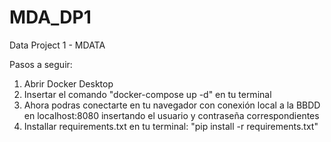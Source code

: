 # MDA_DP1
Data Project 1 - MDATA

Pasos a seguir:
1. Abrir Docker Desktop
2. Insertar el comando "docker-compose up -d" en tu terminal
3. Ahora podras conectarte en tu navegador con conexión local a la BBDD en localhost:8080 insertando el usuario y contraseña correspondientes 
4. Installar requirements.txt en tu terminal: "pip install -r requirements.txt"
